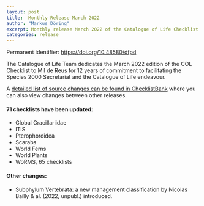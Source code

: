 ```yaml
---
layout: post
title:  Monthly Release March 2022
author: "Markus Döring"
excerpt: Monthly release March 2022 of the Catalogue of Life Checklist
categories: release
---
```


Permanent identifier: https://doi.org/10.48580/dfpd

The Catalogue of Life Team dedicates the March 2022 edition of the COL Checklist to Mil de Reus for 12 years of commitment to facilitating the Species 2000 Secretariat and the Catalogue of Life endeavour.

A [detailed list of source changes can be found in ChecklistBank](https://www.checklistbank.org/dataset/9812/sourcemetrics?hideUnchanged=true&releaseKey=9804) where you can also view changes between other releases.

#### 71 checklists have been updated:

 * Global Gracillariidae
 * ITIS
 * Pterophoroidea
 * Scarabs
 * World Ferns
 * World Plants
 * WoRMS, 65 checklists

#### Other changes:

 * Subphylum Vertebrata: a new management classification by Nicolas Bailly & al. (2022, unpubl.) introduced.